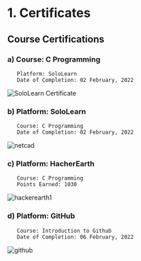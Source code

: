 # 1. Certificates
## Course Certifications
### a) Course: C Programming 
       Platform: SoloLearn
       Date of Completion: 02 February, 2022
 ![SoloLearn Certificate](https://user-images.githubusercontent.com/46949702/152684603-736ea0a1-f369-46f6-8f81-de0e71ba0117.png)

### b) Platform: SoloLearn
       Course: C Programming 
       Date of Completion: 02 February, 2022
![netcad](https://user-images.githubusercontent.com/46949702/152684556-84519530-f1a1-4adb-ae8a-55f82c9c48ca.png)
 
### c) Platform: HacherEarth
       Course: C Programming 
       Points Earned: 1030
![hackerearth1](https://user-images.githubusercontent.com/46949702/153260475-10c5262a-4819-42ac-83e1-b007f827bbdf.png)
       

### d) Platform: GitHub
       Course: Introduction to Github
       Date of Completion: 06 February, 2022
  ![github ](https://user-images.githubusercontent.com/46949702/152688149-280fca69-d125-49fe-8bbc-809f82035c7f.png)
